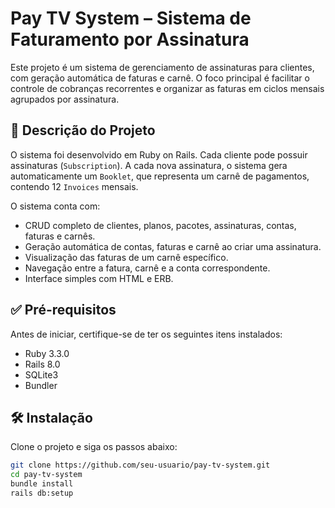 # Pay TV System – Sistema de Faturamento por Assinatura

Este projeto é um sistema de gerenciamento de assinaturas para clientes, com geração automática de faturas e carnê. O foco principal é facilitar o controle de cobranças recorrentes e organizar as faturas em ciclos mensais agrupados por assinatura.

## 📌 Descrição do Projeto

O sistema foi desenvolvido em Ruby on Rails. Cada cliente pode possuir assinaturas (`Subscription`). A cada nova assinatura, o sistema gera automaticamente um `Booklet`, que representa um carnê de pagamentos, contendo 12 `Invoices` mensais.

O sistema conta com:
- CRUD completo de clientes, planos, pacotes, assinaturas, contas, faturas e carnês.
- Geração automática de contas, faturas e carnê ao criar uma assinatura.
- Visualização das faturas de um carnê específico.
- Navegação entre a fatura, carnê e a conta correspondente.
- Interface simples com HTML e ERB.

## ✅ Pré-requisitos

Antes de iniciar, certifique-se de ter os seguintes itens instalados:

- Ruby 3.3.0
- Rails 8.0
- SQLite3 
- Bundler

## 🛠️ Instalação

Clone o projeto e siga os passos abaixo:

```bash
git clone https://github.com/seu-usuario/pay-tv-system.git
cd pay-tv-system
bundle install
rails db:setup
